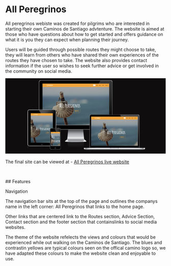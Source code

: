 # All Peregrinos

All peregrinos webiste was created for pilgrims who are interested in starting their own Caminos de Santiago advtenture. The website is aimed at those who have questions about how to get started and offers guidance on what it is you they can expect when planning their journey.

 Users will be guided through possible routes they might choose to take, they will learn from others who have shared their own experiences of the routes they have chosen to take. The website also provides contact information if the user so wishes to seek further advice or get involved in the community on social media.

 <img src="readme_files/readmefilesimg/amiresponsive.png" style="margin: 0;">

 The final site can be viewed at - [All Peregrinos live website](https://fullstacksd.github.io/HTML-CSSresponsive/)

 <p>&nbsp;</p>
## Features 

Navigation 
 
 The navigation bar sits at the top of the page and outlines the companys name in the left corner: All Peregrinos that links to the home page. 

 Other links that are centered link to the Routes section, Advice Section, Contact section and the footer section that containslinks to social media websites.

 The theme of the website refelects the views and colours that would be experienced while out walking on the Caminos de Santiago. The blues and contrastin yellows are typical colours seen on the offical camino logo so, we have adapted these colours to make the website clean and enjoyable to use.


